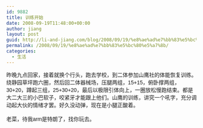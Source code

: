 ```yaml
---
id: 9882
title: 训练开始
date: 2008-09-19T11:48:00+00:00
author: jiang
layout: post
guid: http://li-and-jiang.com/blog/2008/09/19/%e8%ae%ad%e7%bb%83%e5%bc%80%e5%a7%8b/
permalink: /2008/09/19/%e8%ae%ad%e7%bb%83%e5%bc%80%e5%a7%8b/
categories:
  - 生活
---
```

<div>
  <font face="Arial">昨晚九点回家，接着就换个行头，跑去学校，到二体参加山鹰社的体能恢复训练。绕静园草坪跑六圈，然后回二体器械场，压腿两组，15+15，俯卧撑两组，30+20，蹲起三组，25+30+20，最后以极限引体向上，一圈放松慢跑结束。都是大二大三的小巴软子，咬紧牙才能跟上他们。山鹰的训练，讲究一个吼字，充分调动起大伙的情绪才罢。好久没动弹，现在是小腿正酸着。</font>
</div>

<div>
   
</div>

<div>
  <font face="Arial">老菜，待我arm是特朗了，找你玩去。</font>
</div>